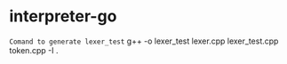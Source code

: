# interpreter-go
`Comand to generate lexer_test`
g++ -o lexer_test lexer.cpp lexer_test.cpp  token.cpp -I .
